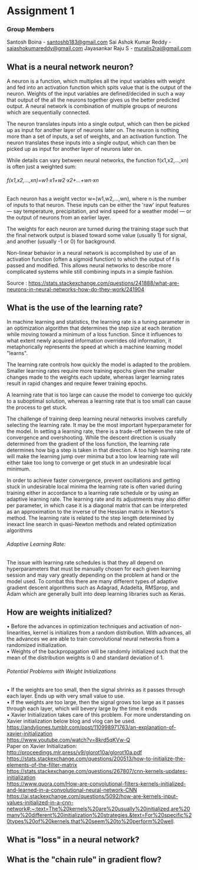 # Assignment 1
### Group Members
Santosh Boina - santoshb183@gmail.com
Sai Ashok Kumar Reddy - saiashokumareddy@gmail.com
Jayasankar Raju S - muralis2raj@gmail.com


## What is a neural network neuron?
A neuron is a function, which multiplies all the input variables with weight and  fed into an activation function which spits value that is the output of the neuron. Weights of the input variables are defined/decided in such a way that output of the all the neurons together gives us the better predicted output.
A neural network is combination of multiple groups of neurons which are sequentially connected.

The neuron translates inputs into a single output, which can then be picked up as input for another layer of neurons later on. The neuron is nothing more than a set of inputs, a set of weights, and an activation function. The neuron translates these inputs into a single output, which can then be picked up as input for another layer of neurons later on.

While details can vary between neural networks, the function f(x1,x2,…,xn) is often just a weighted sum:
######            f(x1,x2,…,xn)=w1⋅x1+w2⋅x2+...+wn⋅xn
Each neuron has a weight vector w=(w1,w2,...,wn), where n is the number of inputs to that neuron. These inputs can be either the 'raw' input features — say temperature, precipitation, and wind speed for a weather model — or the output of neurons from an earlier layer.

The weights for each neuron are turned during the training stage such that the final network output is biased toward some value (usually 1) for signal, and another (usually -1 or 0) for background.

Non-linear behavior in a neural network is accomplished by use of an activation function (often a sigmoid function) to which the output of f is passed and modified. This allows neural networks to describe more complicated systems while still combining inputs in a simple fashion.

Source : https://stats.stackexchange.com/questions/241888/what-are-neurons-in-neural-networks-how-do-they-work/241904

## What is the use of the learning rate? 
In machine learning and statistics, the learning rate is a tuning parameter in an optimization algorithm that determines the step size at each iteration while moving toward a minimum of a loss function. Since it influences to what extent newly acquired information overrides old information, it metaphorically represents the speed at which a machine learning model "learns".      

The learning rate controls how quickly the model is adapted to the problem. Smaller learning rates require more training epochs given the smaller changes made to the weights each update, whereas larger learning rates result in rapid changes and require fewer training epochs.      

A learning rate that is too large can cause the model to converge too quickly to a suboptimal solution, whereas a learning rate that is too small can cause the process to get stuck.     

The challenge of training deep learning neural networks involves carefully selecting the learning rate. It may be the most important hyperparameter for the model.
In setting a learning rate, there is a trade-off between the rate of convergence and overshooting. While the descent direction is usually determined from the gradient of the loss function, the learning rate determines how big a step is taken in that direction. A too high learning rate will make the learning jump over minima but a too low learning rate will either take too long to converge or get stuck in an undesirable local minimum.      

In order to achieve faster convergence, prevent oscillations and getting stuck in undesirable local minima the learning rate is often varied during training either in accordance to a learning rate schedule or by using an adaptive learning rate. The learning rate and its adjustments may also differ per parameter, in which case it is a diagonal matrix that can be interpreted as an approximation to the inverse of the Hessian matrix in Newton's method. The learning rate is related to the step length determined by inexact line search in quasi-Newton methods and related optimization algorithms
###### Adaptive Learning Rate:
The issue with learning rate schedules is that they all depend on hyperparameters that must be manually chosen for each given learning session and may vary greatly depending on the problem at hand or the model used. To combat this there are many different types of adaptive gradient descent algorithms such as Adagrad, Adadelta, RMSprop, and Adam which are generally built into deep learning libraries such as Keras.      

## How are weights initialized?     
• Before the advances in optimization techniques and activation of non-linearities, kernel is initializes from a random distribution. With advances, all the advances we are able to train convolutional neural networks from a randomized initialization.                 
• Weights of the backpropagation will be randomly initialized such that the mean of the distribution weights is 0 and standard deviation of 1.                   
###### Potential Problems with Weight Initializations 
• If the weights are too small, then the signal shrinks as it passes through each layer. Ends up with very small value to use.              
• If the weights are too large, then the signal grows too large as it passes through each layer, which will bevery large by the time it ends             
• Xavier Initialization takes care of this problem. For more understanding on Xavier initialization below blog and vlog can be used. https://andyljones.tumblr.com/post/110998971763/an-explanation-of-xavier-initialization          
https://www.youtube.com/watch?v=8krd5qKVw-Q           
Paper on Xavier Initialization: http://proceedings.mlr.press/v9/glorot10a/glorot10a.pdf                
https://stats.stackexchange.com/questions/200513/how-to-initialize-the-elements-of-the-filter-matrix                       
https://stats.stackexchange.com/questions/267807/cnn-kernels-updates-initialization                    
https://www.quora.com/How-are-convolutional-filters-kernels-initialized-and-learned-in-a-convolutional-neural-network-CNN https://ai.stackexchange.com/questions/5092/how-are-kernels-input-values-initialized-in-a-cnn-network#:~:text=The%20kernels%20are%20usually%20initialized,are%20many%20different%20initialization%20strategies.&text=For%20specific%20types%20of%20kernels,that%20seem%20to%20perform%20well.         

## What is "loss" in a neural network?
      
## What is the "chain rule" in gradient flow?
      
      
